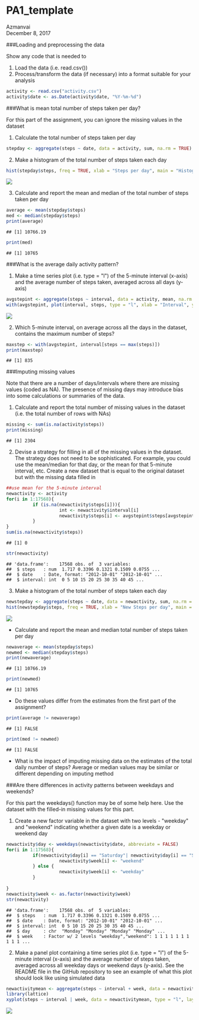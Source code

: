 # PA1_template
Azmanvai  
December 8, 2017  




###Loading and preprocessing the data

Show any code that is needed to

1. Load the data (i.e. read.csv())
2. Process/transform the data (if necessary) into a format suitable for your analysis


```r
activity <- read.csv("activity.csv")
activity$date <- as.Date(activity$date, "%Y-%m-%d")
```


###What is mean total number of steps taken per day?

For this part of the assignment, you can ignore the missing values in the dataset

1. Calculate the total number of steps taken per day

```r
stepday <- aggregate(steps ~ date, data = activity, sum, na.rm = TRUE)
```

2. Make a histogram of the total number of steps taken each day

```r
hist(stepday$steps, freq = TRUE, xlab = "Steps per day", main = "Histogram of Steps per day")
```

![](PA1_template_files/figure-html/histogram-1.png)<!-- -->

3. Calculate and report the mean and median of the total number of steps taken per day

```r
average <- mean(stepday$steps)
med <- median(stepday$steps)
print(average)
```

```
## [1] 10766.19
```

```r
print(med)
```

```
## [1] 10765
```


###What is the average daily activity pattern?

1. Make a time series plot (i.e. type = "l") of the 5-minute interval (x-axis) and the average number of steps taken, averaged across all days (y-axis)

```r
avgstepint <- aggregate(steps ~ interval, data = activity, mean, na.rm = TRUE)
with(avgstepint, plot(interval, steps, type = "l", xlab = "Interval", ylab = "Average steps", main = "Average Steps per Interval"))
```

![](PA1_template_files/figure-html/timeseries-1.png)<!-- -->

2. Which 5-minute interval, on average across all the days in the dataset, contains the maximum number of steps?

```r
maxstep <- with(avgstepint, interval[steps == max(steps)])
print(maxstep)
```

```
## [1] 835
```


###Imputing missing values

Note that there are a number of days/intervals where there are missing values (coded as NA). The presence of missing days may introduce bias into some calculations or summaries of the data.

1. Calculate and report the total number of missing values in the dataset (i.e. the total number of rows with NAs)

```r
missing <- sum(is.na(activity$steps))
print(missing)
```

```
## [1] 2304
```

2. Devise a strategy for filling in all of the missing values in the dataset. The strategy does not need to be sophisticated. For example, you could use the mean/median for that day, or the mean for that 5-minute interval, etc. Create a new dataset that is equal to the original dataset but with the missing data filled in


```r
##use mean for the 5-minute interval
newactivity <- activity
for(i in 1:17568){
          if (is.na(newactivity$steps[i])){
                    int <- newactivity$interval[i]
                    newactivity$steps[i] <- avgstepint$steps[avgstepint$interval == int]
          }
}
sum(is.na(newactivity$steps))
```

```
## [1] 0
```

```r
str(newactivity)
```

```
## 'data.frame':	17568 obs. of  3 variables:
##  $ steps   : num  1.717 0.3396 0.1321 0.1509 0.0755 ...
##  $ date    : Date, format: "2012-10-01" "2012-10-01" ...
##  $ interval: int  0 5 10 15 20 25 30 35 40 45 ...
```

3. Make a histogram of the total number of steps taken each day

```r
newstepday <- aggregate(steps ~ date, data = newactivity, sum, na.rm = TRUE)
hist(newstepday$steps, freq = TRUE, xlab = "New Steps per day", main = "Histogram of New Steps per day")
```

![](PA1_template_files/figure-html/newstepday-1.png)<!-- -->

- Calculate and report the mean and median total number of steps taken per day

```r
newaverage <- mean(stepday$steps)
newmed <- median(stepday$steps)
print(newaverage)
```

```
## [1] 10766.19
```

```r
print(newmed)
```

```
## [1] 10765
```

- Do these values differ from the estimates from the first part of the assignment? 

```r
print(average != newaverage)
```

```
## [1] FALSE
```

```r
print(med != newmed)
```

```
## [1] FALSE
```

- What is the impact of imputing missing data on the estimates of the total daily number of steps?
          Average or median values may be similar or different depending on imputing method


###Are there differences in activity patterns between weekdays and weekends?

For this part the weekdays() function may be of some help here. Use the dataset with the filled-in missing values for this part.

1. Create a new factor variable in the dataset with two levels - "weekday" and "weekend" indicating whether a given date is a weekday or weekend day

```r
newactivity$day <- weekdays(newactivity$date, abbreviate = FALSE)
for(i in 1:17568){
          if(newactivity$day[i] == "Saturday"| newactivity$day[i] == "Sunday"){
                    newactivity$week[i] <- "weekend"
          } else {
                    newactivity$week[i] <- "weekday"
          }
          
}
newactivity$week <- as.factor(newactivity$week)
str(newactivity)
```

```
## 'data.frame':	17568 obs. of  5 variables:
##  $ steps   : num  1.717 0.3396 0.1321 0.1509 0.0755 ...
##  $ date    : Date, format: "2012-10-01" "2012-10-01" ...
##  $ interval: int  0 5 10 15 20 25 30 35 40 45 ...
##  $ day     : chr  "Monday" "Monday" "Monday" "Monday" ...
##  $ week    : Factor w/ 2 levels "weekday","weekend": 1 1 1 1 1 1 1 1 1 1 ...
```

2. Make a panel plot containing a time series plot (i.e. type = "l") of the 5-minute interval (x-axis) and the average number of steps taken, averaged across all weekday days or weekend days (y-axis). See the README file in the GitHub repository to see an example of what this plot should look like using simulated data

```r
newactivitymean <- aggregate(steps ~ interval + week, data = newactivity, mean, na.rm = TRUE )
library(lattice)
xyplot(steps ~ interval | week, data = newactivitymean, type = "l", layout = c(1,2))
```

![](PA1_template_files/figure-html/plot-1.png)<!-- -->
